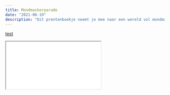 ```yaml
---
title: Mondmaskerparade
date: "2021-06-19"
description: "Dit prentenboekje neemt je mee naar een wereld vol mondmaskers door de ogen van een kleine jongen. Ontdek samen met hem dat de gezichten achter deze kleurrijke lapjes nog steeds dezelfde zijn."
---
```


[test](mondmaskerparade.html)
<iframe src="../mondmaskerparade.html" title="Mondmaskerparade"></iframe> 